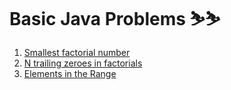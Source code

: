 # Basic Java Problems ⛷️⛷️

1. [Smallest factorial number](https://practice.geeksforgeeks.org/problems/smallest-factorial-number5929/1)
2. [N trailing zeroes in factorials](https://practice.geeksforgeeks.org/problems/n-trailing-zeroes-in-factorials5345/1)
3. [Elements in the Range](https://practice.geeksforgeeks.org/problems/elements-in-the-range2834/1)